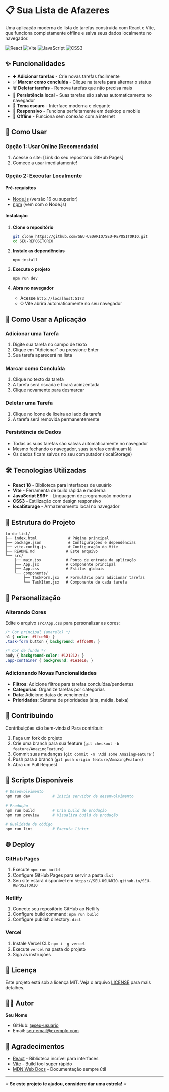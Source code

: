 # 📋 Sua Lista de Afazeres

Uma aplicação moderna de lista de tarefas construída com React e Vite, que funciona completamente offline e salva seus dados localmente no navegador.

![React](https://img.shields.io/badge/React-18.2.0-blue)
![Vite](https://img.shields.io/badge/Vite-5.2.0-purple)
![JavaScript](https://img.shields.io/badge/JavaScript-ES6+-yellow)
![CSS3](https://img.shields.io/badge/CSS3-Modern-green)

## ✨ Funcionalidades

- ➕ **Adicionar tarefas** - Crie novas tarefas facilmente
- ✅ **Marcar como concluída** - Clique na tarefa para alternar o status
- 🗑️ **Deletar tarefas** - Remova tarefas que não precisa mais
- 💾 **Persistência local** - Suas tarefas são salvas automaticamente no navegador
- 🌙 **Tema escuro** - Interface moderna e elegante
- 📱 **Responsivo** - Funciona perfeitamente em desktop e mobile
- 🚀 **Offline** - Funciona sem conexão com a internet

## 🚀 Como Usar

### Opção 1: Usar Online (Recomendado)

1. Acesse o site: [Link do seu repositório GitHub Pages]
2. Comece a usar imediatamente!

### Opção 2: Executar Localmente

#### Pré-requisitos
- [Node.js](https://nodejs.org/) (versão 16 ou superior)
- [npm](https://www.npmjs.com/) (vem com o Node.js)

#### Instalação

1. **Clone o repositório**
   ```bash
   git clone https://github.com/SEU-USUARIO/SEU-REPOSITORIO.git
   cd SEU-REPOSITORIO
   ```

2. **Instale as dependências**
   ```bash
   npm install
   ```

3. **Execute o projeto**
   ```bash
   npm run dev
   ```

4. **Abra no navegador**
   - Acesse `http://localhost:5173`
   - O Vite abrirá automaticamente no seu navegador

## 🎯 Como Usar a Aplicação

### Adicionar uma Tarefa
1. Digite sua tarefa no campo de texto
2. Clique em "Adicionar" ou pressione Enter
3. Sua tarefa aparecerá na lista

### Marcar como Concluída
1. Clique no texto da tarefa
2. A tarefa será riscada e ficará acinzentada
3. Clique novamente para desmarcar

### Deletar uma Tarefa
1. Clique no ícone de lixeira ao lado da tarefa
2. A tarefa será removida permanentemente

### Persistência de Dados
- Todas as suas tarefas são salvas automaticamente no navegador
- Mesmo fechando o navegador, suas tarefas continuam lá
- Os dados ficam salvos no seu computador (localStorage)

## 🛠️ Tecnologias Utilizadas

- **React 18** - Biblioteca para interfaces de usuário
- **Vite** - Ferramenta de build rápida e moderna
- **JavaScript ES6+** - Linguagem de programação moderna
- **CSS3** - Estilização com design responsivo
- **localStorage** - Armazenamento local no navegador

## 📁 Estrutura do Projeto

```
to-do-list/
├── index.html              # Página principal
├── package.json            # Configurações e dependências
├── vite.config.js          # Configuração do Vite
├── README.md              # Este arquivo
└── src/
    ├── main.jsx           # Ponto de entrada da aplicação
    ├── App.jsx            # Componente principal
    ├── App.css            # Estilos globais
    └── components/
        ├── TaskForm.jsx   # Formulário para adicionar tarefas
        └── TaskItem.jsx   # Componente de cada tarefa
```

## 🎨 Personalização

### Alterando Cores
Edite o arquivo `src/App.css` para personalizar as cores:

```css
/* Cor principal (amarelo) */
h1 { color: #ffce00; }
.task-form button { background: #ffce00; }

/* Cor de fundo */
body { background-color: #121212; }
.app-container { background: #1e1e1e; }
```

### Adicionando Novas Funcionalidades
- **Filtros**: Adicione filtros para tarefas concluídas/pendentes
- **Categorias**: Organize tarefas por categorias
- **Data**: Adicione datas de vencimento
- **Prioridades**: Sistema de prioridades (alta, média, baixa)

## 🤝 Contribuindo

Contribuições são bem-vindas! Para contribuir:

1. Faça um fork do projeto
2. Crie uma branch para sua feature (`git checkout -b feature/AmazingFeature`)
3. Commit suas mudanças (`git commit -m 'Add some AmazingFeature'`)
4. Push para a branch (`git push origin feature/AmazingFeature`)
5. Abra um Pull Request

## 📝 Scripts Disponíveis

```bash
# Desenvolvimento
npm run dev          # Inicia servidor de desenvolvimento

# Produção
npm run build        # Cria build de produção
npm run preview      # Visualiza build de produção

# Qualidade de código
npm run lint         # Executa linter
```

## 🌐 Deploy

### GitHub Pages
1. Execute `npm run build`
2. Configure GitHub Pages para servir a pasta `dist`
3. Seu site estará disponível em `https://SEU-USUARIO.github.io/SEU-REPOSITORIO`

### Netlify
1. Conecte seu repositório GitHub ao Netlify
2. Configure build command: `npm run build`
3. Configure publish directory: `dist`

### Vercel
1. Instale Vercel CLI: `npm i -g vercel`
2. Execute `vercel` na pasta do projeto
3. Siga as instruções

## 📄 Licença

Este projeto está sob a licença MIT. Veja o arquivo [LICENSE](LICENSE) para mais detalhes.

## 👨‍💻 Autor

**Seu Nome**
- GitHub: [@seu-usuario](https://github.com/seu-usuario)
- Email: seu-email@exemplo.com

## 🙏 Agradecimentos

- [React](https://reactjs.org/) - Biblioteca incrível para interfaces
- [Vite](https://vitejs.dev/) - Build tool super rápido
- [MDN Web Docs](https://developer.mozilla.org/) - Documentação sempre útil

---

⭐ **Se este projeto te ajudou, considere dar uma estrela!** ⭐
